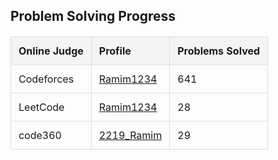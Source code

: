 <!DOCTYPE html>
<html lang="en">
<head>
    <meta charset="UTF-8">
    <meta name="viewport" content="width=device-width, initial-scale=1.0">
    <title>Problem Solving Progress</title>
    <style>
        table {
            width: 100%;
            border-collapse: collapse;
            margin: 20px 0;
        }
        th, td {
            padding: 12px;
            text-align: left;
            border: 1px solid #ddd;
        }
        th {
            background-color: #f4f4f4;
        }
        tr:hover {
            background-color: #f1f1f1;
        }
    </style>
</head>
<body>

<h2>Problem Solving Progress</h2>

<table>
    <thead>
        <tr>
            <th>Online Judge</th>
            <th>Profile</th>
            <th>Problems Solved</th>
        </tr>
    </thead>
    <tbody>
        <tr>
            <td>Codeforces</td>
            <td><a href="https://codeforces.com/profile/Ramim1234" target="_blank">Ramim1234</a></td>
            <td>641</td>
        </tr>
        <tr>
            <td>LeetCode</td>
            <td><a href="https://leetcode.com/u/Ramim1234/" target="_blank">Ramim1234</a></td>
            <td>28</td>
        </tr>
        <tr>
            <td>code360</td>
            <td><a href="https://www.naukri.com/code360/profile/c95007aa-67ed-4908-88c9-fd235a726e06" target="_blank">2219_Ramim</a></td>
            <td>29</td>
        </tr>
    </tbody>
</table>

</body>
</html>
